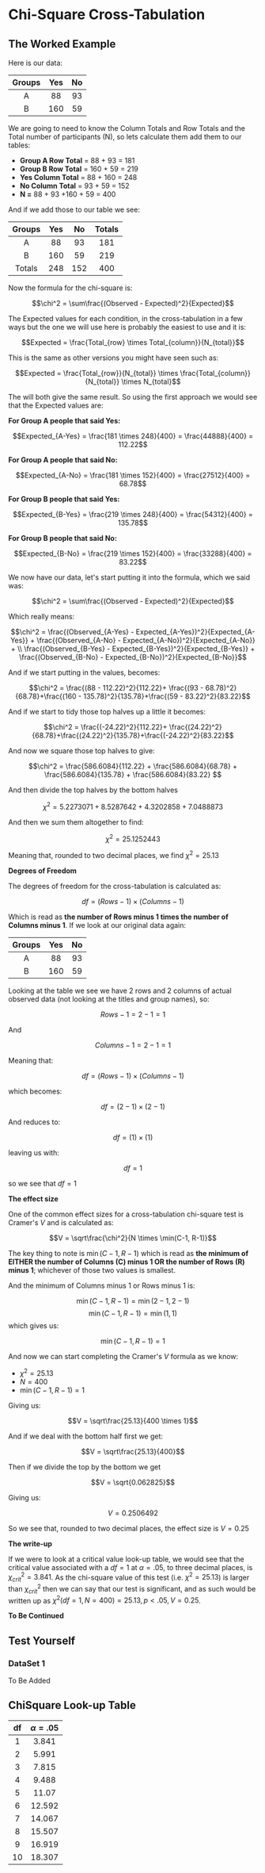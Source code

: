 
# Chi-Square Cross-Tabulation

## The Worked Example



Here is our data:

<table>
 <thead>
  <tr>
   <th style="text-align:center;"> Groups </th>
   <th style="text-align:center;"> Yes </th>
   <th style="text-align:center;"> No </th>
  </tr>
 </thead>
<tbody>
  <tr>
   <td style="text-align:center;"> A </td>
   <td style="text-align:center;"> 88 </td>
   <td style="text-align:center;"> 93 </td>
  </tr>
  <tr>
   <td style="text-align:center;"> B </td>
   <td style="text-align:center;"> 160 </td>
   <td style="text-align:center;"> 59 </td>
  </tr>
</tbody>
</table>

We are going to need to know the Column Totals and Row Totals and the Total number of participants (N), so lets calculate them add them to our tables:

* **Group A Row Total** = 88 + 93 = 181
* **Group B Row Total** = 160 + 59 = 219
* **Yes Column Total** = 88 + 160 = 248
* **No Column Total** = 93 + 59 = 152
* **N =** 88 + 93 +160 + 59 = 400

And if we add those to our table we see:

<table>
 <thead>
  <tr>
   <th style="text-align:center;"> Groups </th>
   <th style="text-align:center;"> Yes </th>
   <th style="text-align:center;"> No </th>
   <th style="text-align:center;"> Totals </th>
  </tr>
 </thead>
<tbody>
  <tr>
   <td style="text-align:center;"> A </td>
   <td style="text-align:center;"> 88 </td>
   <td style="text-align:center;"> 93 </td>
   <td style="text-align:center;"> 181 </td>
  </tr>
  <tr>
   <td style="text-align:center;"> B </td>
   <td style="text-align:center;"> 160 </td>
   <td style="text-align:center;"> 59 </td>
   <td style="text-align:center;"> 219 </td>
  </tr>
  <tr>
   <td style="text-align:center;"> Totals </td>
   <td style="text-align:center;"> 248 </td>
   <td style="text-align:center;"> 152 </td>
   <td style="text-align:center;"> 400 </td>
  </tr>
</tbody>
</table>

Now the formula for the chi-square is:

$$\chi^2 = \sum\frac{(Observed - Expected)^2}{Expected}$$

The Expected values for each condition, in the cross-tabulation in a few ways but the one we will use here is probably the easiest to use and it is:


$$Expected = \frac{Total_{row} \times Total_{column}}{N_{total}}$$

This is the same as other versions you might have seen such as:

$$Expected = \frac{Total_{row}}{N_{total}} \times \frac{Total_{column}}{N_{total}} \times N_{total}$$

The will both give the same result. So using the first approach we would see that the Expected values are:

**For Group A people that said Yes:**

$$Expected_{A-Yes} = \frac{181 \times 248}{400} = \frac{44888}{400} = 112.22$$

**For Group A people that said No:**

$$Expected_{A-No} = \frac{181 \times 152}{400} = \frac{27512}{400} = 68.78$$

**For Group B people that said Yes:**

$$Expected_{B-Yes} = \frac{219 \times 248}{400} = \frac{54312}{400} = 135.78$$

**For Group B people that said No:**

$$Expected_{B-No} = \frac{219 \times 152}{400} = \frac{33288}{400} = 83.22$$

We now have our data, let's start putting it into the formula, which we said was:

$$\chi^2 = \sum\frac{(Observed - Expected)^2}{Expected}$$

Which really means:

$$\chi^2 = \frac{(Observed_{A-Yes} - Expected_{A-Yes})^2}{Expected_{A-Yes}} + \frac{(Observed_{A-No} - Expected_{A-No})^2}{Expected_{A-No}} + \\ \frac{(Observed_{B-Yes} - Expected_{B-Yes})^2}{Expected_{B-Yes}} +  \frac{(Observed_{B-No} - Expected_{B-No})^2}{Expected_{B-No}}$$



And if we start putting in the values, becomes:

$$\chi^2 = \frac{(88 - 112.22)^2}{112.22}+ \frac{(93 - 68.78)^2}{68.78}+\frac{(160 - 135.78)^2}{135.78}+\frac{(59 - 83.22)^2}{83.22}$$

And if we start to tidy those top halves up a little it becomes:

$$\chi^2 = \frac{(-24.22)^2}{112.22}+ \frac{(24.22)^2}{68.78}+\frac{(24.22)^2}{135.78}+\frac{(-24.22)^2}{83.22}$$

And now we square those top halves to give:

$$\chi^2 = \frac{586.6084}{112.22} + \frac{586.6084}{68.78} + \frac{586.6084}{135.78} + \frac{586.6084}{83.22} $$

And then divide the top halves by the bottom halves

$$\chi^2 = {5.2273071} + {8.5287642} + {4.3202858} + {7.0488873}$$

And then we sum them altogether to find:

$$\chi^2 = 25.1252443 $$

Meaning that, rounded to two decimal places, we find $\chi^2 = 25.13$

**Degrees of Freedom**

The degrees of freedom for the cross-tabulation is calculated as:

$$df = (Rows - 1) \times (Columns - 1)$$

Which is read as **the number of Rows minus 1 times the number of Columns minus 1**. If we look at our original data again:

<table>
 <thead>
  <tr>
   <th style="text-align:center;"> Groups </th>
   <th style="text-align:center;"> Yes </th>
   <th style="text-align:center;"> No </th>
  </tr>
 </thead>
<tbody>
  <tr>
   <td style="text-align:center;"> A </td>
   <td style="text-align:center;"> 88 </td>
   <td style="text-align:center;"> 93 </td>
  </tr>
  <tr>
   <td style="text-align:center;"> B </td>
   <td style="text-align:center;"> 160 </td>
   <td style="text-align:center;"> 59 </td>
  </tr>
</tbody>
</table>

Looking at the table we see we have 2 rows and 2 columns of actual observed data (not looking at the titles and group names), so:

$$Rows - 1 = 2 - 1 = 1$$

And

$$Columns - 1 = 2 - 1 = 1$$

Meaning that:

$$df = (Rows - 1) \times (Columns - 1)$$

which becomes:

$$df = (2 - 1) \times (2 - 1)$$

And reduces to:

$$df = (1) \times (1)$$

leaving us with:

$$df = 1$$

so we see that $df = 1$

**The effect size**

One of the common effect sizes for a cross-tabulation chi-square test is Cramer's $V$ and is calculated as:

$$V = \sqrt\frac{\chi^2}{N \times \min(C-1, R-1)}$$

The key thing to note is $\min(C-1, R-1)$ which is read as **the minimum of EITHER the number of Columns (C) minus 1 OR the number of Rows (R) minus 1**; whichever of those two values is smallest. 

And the minimum of Columns minus 1 or Rows minus 1 is:

$$\min(C-1, R-1) = \min( 2 - 1,  2 - 1)$$
$$\min(C-1, R-1) = \min( 1,  1)$$
which gives us:

$$\min(C-1, R-1) = 1$$

And now we can start completing the Cramer's $V$ formula as we know:

* $\chi^2 = 25.13$
* $N = 400$
* $\min(C-1, R-1) = 1$

Giving us:

$$V = \sqrt\frac{25.13}{400 \times 1}$$

And if we deal with the bottom half first we get:

$$V = \sqrt\frac{25.13}{400}$$

Then if we divide the top by the bottom we get

$$V = \sqrt{0.062825}$$

Giving us:

$$V = 0.2506492$$

So we see that, rounded to two decimal places, the effect size is $V = 0.25$

**The write-up**



If we were to look at a critical value look-up table, we would see that the critical value associated with a $df = 1$ at $\alpha = .05$, to three decimal places, is $\chi^2_{crit} = 3.841$. As the chi-square value of this test (i.e. $\chi^2 = 25.13$) is larger than $\chi^2_{crit}$ then we can say that our test is significant, and as such would be written up as $\chi^2(df = 1, N = 400) = 25.13,p < .05, V = 0.25$.


**To Be Continued**

## Test Yourself

### DataSet 1

To Be Added

## ChiSquare Look-up Table


|df | $\alpha = .05$|
|:-:|:-------------:|
|1  |3.841|
|2  |5.991|
|3  |7.815|
|4  |9.488|
|5  |11.07|
|6  |12.592|
|7  |14.067|
|8  |15.507|
|9  |16.919|
|10  |18.307|
